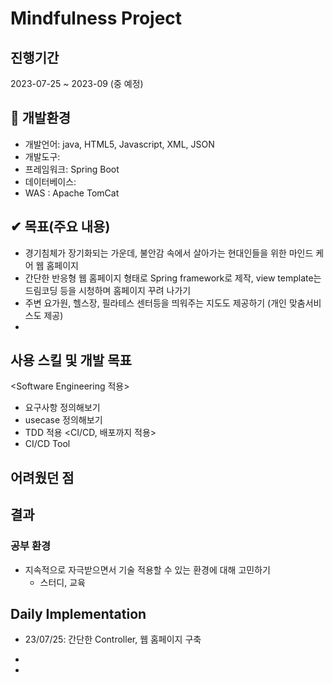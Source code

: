 # Mindfulness Project 

## 진행기간
2023-07-25 ~ 2023-09 (중 예정)

## 🔽 개발환경
- 개발언어: java, HTML5, Javascript, XML, JSON
- 개발도구: 
- 프레임워크: Spring Boot 
- 데이터베이스: 
- WAS : Apache TomCat

## ✔ 목표(주요 내용) 
- 경기침체가 장기화되는 가운데, 불안감 속에서 살아가는 현대인들을 위한 마인드 케어 웹 홈페이지 
- 간단한 반응형 웹 홈페이지 형태로 Spring framework로 제작, view template는 드림코딩 등을 시청하며 홈페이지 꾸려 나가기 
- 주변 요가원, 헬스장, 필라테스 센터등을 띄워주는 지도도 제공하기 (개인 맞춤서비스도 제공)
- 
## 사용 스킬 및 개발 목표
<Software Engineering 적용>
- 요구사항 정의해보기
- usecase 정의해보기 
- TDD 적용
<CI/CD, 배포까지 적용>
- CI/CD Tool

## 어려웠던 점


## 결과
 
### 공부 환경
- 지속적으로 자극받으면서 기술 적용할 수 있는 환경에 대해 고민하기
  - 스터디, 교육

## Daily Implementation
- 23/07/25: 간단한 Controller, 웹 홈페이지 구축 
- 


- 
 